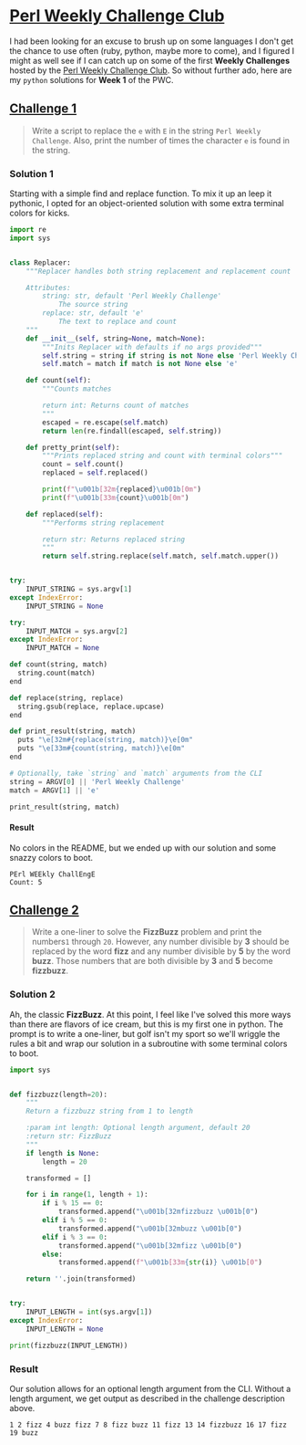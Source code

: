 # [Perl Weekly Challenge Club][1]

I had been looking for an excuse to brush up on some languages I don't get the
chance to use often (ruby, python, maybe more to come), and I figured I might as
well see if I can catch up on some of the first **Weekly Challenges** hosted by
the [Perl Weekly Challenge Club][1].  So without further ado, here are my
`python` solutions for **Week 1** of the PWC.

## [Challenge 1][1]

> Write a script to replace the `e` with `E` in the string `Perl Weekly
> Challenge`. Also, print the number of times the character `e` is found in the
> string.

### Solution 1

Starting with a simple find and replace function.  To mix it up an leep it 
pythonic, I opted for an object-oriented solution with some extra terminal 
colors for kicks.

```python
import re
import sys


class Replacer:
    """Replacer handles both string replacement and replacement count

    Attributes:
        string: str, default 'Perl Weekly Challenge'
            The source string
        replace: str, default 'e'
            The text to replace and count
    """
    def __init__(self, string=None, match=None):
        """Inits Replacer with defaults if no args provided"""
        self.string = string if string is not None else 'Perl Weekly Challenge'
        self.match = match if match is not None else 'e'

    def count(self):
        """Counts matches

        return int: Returns count of matches
        """
        escaped = re.escape(self.match)
        return len(re.findall(escaped, self.string))

    def pretty_print(self):
        """Prints replaced string and count with terminal colors"""
        count = self.count()
        replaced = self.replaced()

        print(f"\u001b[32m{replaced}\u001b[0m")
        print(f"\u001b[33m{count}\u001b[0m")

    def replaced(self):
        """Performs string replacement

        return str: Returns replaced string
        """
        return self.string.replace(self.match, self.match.upper())


try:
    INPUT_STRING = sys.argv[1]
except IndexError:
    INPUT_STRING = None

try:
    INPUT_MATCH = sys.argv[2]
except IndexError:
    INPUT_MATCH = None

def count(string, match)
  string.count(match)
end

def replace(string, replace)
  string.gsub(replace, replace.upcase)
end

def print_result(string, match)
  puts "\e[32m#{replace(string, match)}\e[0m"
  puts "\e[33m#{count(string, match)}\e[0m"
end

# Optionally, take `string` and `match` arguments from the CLI
string = ARGV[0] || 'Perl Weekly Challenge'
match = ARGV[1] || 'e'

print_result(string, match)
```

#### Result

No colors in the README, but we ended up with our solution and some snazzy
colors to boot.

```
PErl WEEkly ChallEngE
Count: 5
```

## [Challenge 2][1]

> Write a one-liner to solve the **FizzBuzz** problem and print the numbers`1` 
> through `20`.  However, any number divisible by **3** should be replaced by
> the word **fizz** and any number divisible by **5** by the word **buzz**.
> Those numbers that are both divisible by **3** and **5** become **fizzbuzz**.

### Solution 2

Ah, the classic **FizzBuzz**.  At this point, I feel like I've solved this more
ways than there are flavors of ice cream, but this is my first one in python.
The prompt is to write a one-liner, but golf isn't my sport so we'll wriggle the
rules a bit and wrap our solution in a subroutine with some terminal colors to
boot.

```python
import sys


def fizzbuzz(length=20):
    """
    Return a fizzbuzz string from 1 to length

    :param int length: Optional length argument, default 20
    :return str: FizzBuzz
    """
    if length is None:
        length = 20

    transformed = []

    for i in range(1, length + 1):
        if i % 15 == 0:
            transformed.append("\u001b[32mfizzbuzz \u001b[0")
        elif i % 5 == 0:
            transformed.append("\u001b[32mbuzz \u001b[0")
        elif i % 3 == 0:
            transformed.append("\u001b[32mfizz \u001b[0")
        else:
            transformed.append(f"\u001b[33m{str(i)} \u001b[0")

    return ''.join(transformed)


try:
    INPUT_LENGTH = int(sys.argv[1])
except IndexError:
    INPUT_LENGTH = None

print(fizzbuzz(INPUT_LENGTH))
```

### Result

Our solution allows for an optional length argument from the CLI.  Without a
length argument, we get output as described in the challenge description above.

```
1 2 fizz 4 buzz fizz 7 8 fizz buzz 11 fizz 13 14 fizzbuzz 16 17 fizz 19 buzz
```

[1]: <https://theweeklychallenge.org/blog/perl-weekly-challenge-001/> "PWC Club"
